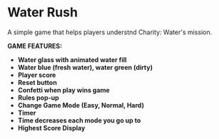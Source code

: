 # Water Rush
A simple game that helps players understnd Charity: Water's mission.

<b>GAME FEATURES:
- Water glass with animated water fill
- Water blue (fresh water), water green (dirty)
- Player score
- Reset button
- Confetti when play wins game
- Rules pop-up
- Change Game Mode (Easy, Normal, Hard)
- Timer
- Time decreases each mode you go up to
- Highest Score Display
